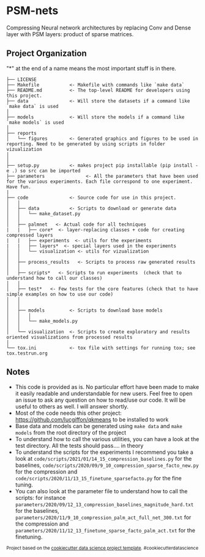 PSM-nets
========

Compressing Neural network architectures by replacing Conv and Dense layer with PSM layers: product of sparse matrices.



Project Organization
--------------------

"*" at the end of a name means the most important stuff is in there.

	├── LICENSE
	├── Makefile           <- Makefile with commands like `make data`
	├── README.md          <- The top-level README for developers using this project.
	├── data               <- Will store the datasets if a command like `make data` is used
	│	
	├── models             <- Will store the models if a command like `make models` is used
	│
	├── reports            
	│   └── figures        <- Generated graphics and figures to be used in reporting. Need to be generated by using scripts in folder vizualization
	│
	│
	├── setup.py           <- makes project pip installable (pip install -e .) so src can be imported
    ├── parameters               <- All the parameters that have been used for the various experiments. Each file correspond to one experiment. Have fun.
    |
	├── code               <- Source code for use in this project.
	│   │
	│   ├── data           <- Scripts to download or generate data
	│   │   └── make_dataset.py
    │   │
	│   ├── palmnet   <- Actual code for all techniques
	|   |   ├── core*  <- layer-replacing classes + code for creating compressed layers
	|   |   ├── experiments  <- utils for the experiments
	|   |   ├── layers*  <- special layers used in the experiments
    │   │   └── visualization <- utils for vizualization
    │   │
	│   ├── process_results   <- Scripts to process raw generated results
    │   │
    │   ├── scripts*   <- Scripts to run experiments  (check that to understand how to call our classes) 
    │   │
    │   ├── test*   <- Few tests for the core features (check that to have simple examples on how to use our code)
	│   │
	│   │
    │   ├── models         <- Scripts to download base models
	│   │   │                 
	│   │   └── make_models.py
	│   │
	│   └── visualization  <- Scripts to create exploratory and results oriented visualizations from processed results
	│
	└── tox.ini            <- tox file with settings for running tox; see tox.testrun.org

Notes
-----
* This code is provided as is. No particular effort have been made to make it easily readable and understandable for new users. Feel free to open an issue to ask any question on how to read/use our code.
It will be useful to others as well. I will answer shortly.
* Most of the code needs this other project: https://github.com/lucgiffon/qkmeans to be installed to work
* Base data and models can be generated using `make data` and `make models` from the root directory of the project
* To understand how to call the various utilities, you can have a look at the test directory. All the tests should pass.... in theory
* To understand the scripts for the experiments I recommend you take a look at `code/scripts/2021/01/14_15_compression_baselines.py` for the baselines, `code/scripts/2020/09/9_10_compression_sparse_facto_new.py` for the compression and `code/scripts/2020/11/13_15_finetune_sparsefacto.py` for the fine tuning.
* You can also look at the parameter file to understand how to call the scripts: for instance `parameters/2020/09/12_13_compression_baselines_magnitude_hard.txt` for the baselines, `parameters/2020/11/9_10_compression_palm_act_full_net_300.txt` for the compression and `parameters/2020/11/12_13_finetune_sparse_facto_palm_act.txt` for the finetuning.  

<p><small>Project based on the <a target="_blank" href="https://drivendata.github.io/cookiecutter-data-science/">cookiecutter data science project template</a>. #cookiecutterdatascience</small></p>
